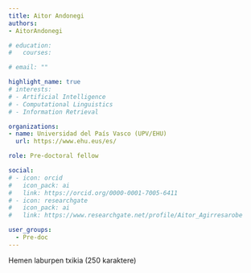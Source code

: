 ```yaml
---
title: Aitor Andonegi
authors:
- AitorAndonegi

# education:
#   courses:

# email: ""

highlight_name: true
# interests:
# - Artificial Intelligence
# - Computational Linguistics
# - Information Retrieval

organizations:
- name: Universidad del País Vasco (UPV/EHU)
  url: https://www.ehu.eus/es/

role: Pre-doctoral fellow

social:
# - icon: orcid
#   icon_pack: ai
#   link: https://orcid.org/0000-0001-7005-6411
# - icon: researchgate
#   icon_pack: ai
#   link: https://www.researchgate.net/profile/Aitor_Agirresarobe

user_groups: 
  - Pre-doc
---
```


Hemen laburpen txikia (250 karaktere)
